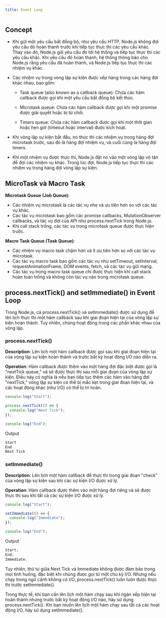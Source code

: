 ```yaml
---
title: Event Loop
---
```


## Concept

- Khi gửi một yêu cầu bất đồng bộ, như yêu cầu HTTP, Node.js không đợi yêu cầu đó hoàn thành trước khi tiếp tục thực thi các yêu cầu khác. Thay vào đó, Node.js gửi yêu cầu đó tới hệ thống và tiếp tục thực thi các yêu cầu khác. Khi yêu cầu đó hoàn thành, hệ thống thông báo cho Node.js rằng yêu cầu đã hoàn thành, và Node.js tiếp tục thực thi các nhiệm vụ khác.

- Các nhiệm vụ trong vòng lặp sự kiện được xếp hàng trong các hàng đợi khác nhau, bao gồm:

  - Task queue (also known as a callback queue): Chứa các hàm callback được gọi khi một yêu cầu bất đồng bộ kết thúc.

  - Microtask queue: Chứa các hàm callback được gọi khi một promise được giải quyết hoặc bị từ chối.

  - Timers queue: Chứa các hàm callback được gọi khi một thời gian hoặc hẹn giờ (timeout hoặc interval) được kích hoạt.

- Khi vòng lặp sự kiện bắt đầu, nó thực thi các nhiệm vụ trong hàng đợi microtask trước, sau đó là hàng đợi nhiệm vụ, và cuối cùng là hàng đợi timers.

- Khi một nhiệm vụ được thực thi, Node.js đặt nó vào một vòng lặp vô tận để đợi các nhiệm vụ khác. Trong lúc đợi, Node.js tiếp tục thực thi các nhiệm vụ trong hàng đợi vòng lặp sự kiện.

## MicroTask và Macro Task

**Microtask Queue (Job Queue)**:

- Các nhiệm vụ microtask là các tác vụ nhẹ và ưu tiên hơn so với các tác vụ khác.
- Các tác vụ microtask bao gồm các promise callbacks, MutationObserver callbacks, và tác vụ đợi của API như process.nextTick trong Node.js.
- Khi call stack trống, các tác vụ trong microtask queue được thực hiện trước.

**Macro Task Queue (Task Queue)**:

- Các nhiệm vụ macro task chậm hơn và ít ưu tiên hơn so với các tác vụ microtask.
- Các tác vụ macro task bao gồm các tác vụ như setTimeout, setInterval, requestAnimationFrame, DOM events, fetch, và các tác vụ gửi mạng.
- Các tác vụ trong macro task queue chỉ được thực hiện khi call stack hoàn toàn trống và không còn tác vụ nào trong microtask queue.

## process.nextTick() and setImmediate() in Event Loop

Trong Node.js, cả process.nextTick() và setImmediate() được sử dụng để lên lịch thực thi một hàm callback sau khi giai đoạn hiện tại của vòng lặp sự kiện hoàn thành. Tuy nhiên, chúng hoạt động trong các phần khác nhau của vòng lặp.

### process.nextTick()

**Description**: Lên lịch một hàm callback được gọi sau khi giai đoạn hiện tại của vòng lặp sự kiện hoàn thành và trước bất kỳ hoạt động I/O nào diễn ra.

**Operation**: Hàm callback được thêm vào một hàng đợi đặc biệt được gọi là "nextTick queue," và sẽ được thực thi sau mỗi giai đoạn của vòng lặp sự kiện. Điều này có nghĩa là nếu bạn tiếp tục thêm các hàm vào hàng đợi "nextTick," vòng lặp sự kiện có thể bị mắc kẹt trong giai đoạn hiện tại, và các hoạt động khác (như I/O) có thể bị trì hoãn.

```js
console.log("Start");

process.nextTick(() => {
  console.log("Next Tick");
});

console.log("End");
```

Output

```js
Start
End
Next Tick
```

### setImmediate()

**Description**: Lên lịch một hàm callback để thực thi trong giai đoạn "check" của vòng lặp sự kiện sau khi các sự kiện I/O được xử lý.

**Operation**: Hàm callback được thêm vào một hàng đợi riêng và sẽ được thực thi sau khi tất cả các sự kiện I/O được xử lý.

```js
console.log("Start");

setImmediate(() => {
  console.log("Immediate");
});

console.log("End");
```

Output

```js
Start;
End;
Immediate;
```

Tuy nhiên, thứ tự giữa Next Tick và Immediate không được đảm bảo trong mọi tình huống, đặc biệt khi chúng được gọi từ một chu kỳ I/O. Nhưng nếu chạy trong ngữ cảnh không có I/O, process.nextTick() luôn luôn được thực thi trước setImmediate().

Trong thực tế, khi bạn cần lên lịch một hàm chạy sau khi ngăn xếp hiện tại hoàn thành nhưng trước bất kỳ hoạt động I/O nào, hãy sử dụng process.nextTick(). Khi bạn muốn lên lịch một hàm chạy sau tất cả các hoạt động I/O, hãy sử dụng setImmediate().
